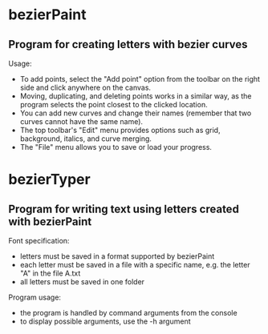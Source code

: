 # bezierPaint

## Program for creating letters with bezier curves

Usage:
 * To add points, select the "Add point" option from the toolbar on the right side and click anywhere on the canvas.
 * Moving, duplicating, and deleting points works in a similar way, as the program selects the point closest to the clicked location.
 * You can add new curves and change their names (remember that two curves cannot have the same name).
 * The top toolbar's "Edit" menu provides options such as grid, background, italics, and curve merging.
 * The "File" menu allows you to save or load your progress.


# bezierTyper

## Program for writing text using letters created with bezierPaint

Font specification:
- letters must be saved in a format supported by bezierPaint
- each letter must be saved in a file with a specific name, e.g. the letter "A" in the file A.txt
- all letters must be saved in one folder

Program usage:
- the program is handled by command arguments from the console
- to display possible arguments, use the -h argument

